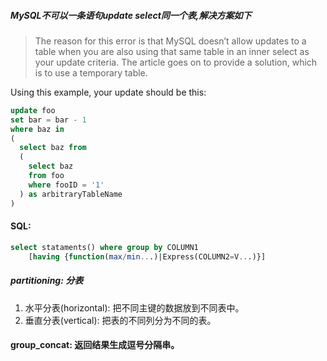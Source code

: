 ##### MySQL不可以一条语句update select同一个表,解决方案如下
> The reason for this error is that MySQL doesn’t allow updates to a table when you are also using that same table in an inner select as your update criteria. The article goes on to provide a solution, which is to use a temporary table.

Using this example, your update should be this:

```sql
update foo
set bar = bar - 1
where baz in
(
  select baz from
  (
    select baz
    from foo
    where fooID = '1'
  ) as arbitraryTableName
)
```

#### SQL:

```sql
select stataments() where group by COLUMN1 
	[having {function(max/min...)|Express(COLUMN2=V...)}]
```
##### partitioning: 分表

1. 水平分表(horizontal): 把不同主键的数据放到不同表中。
2. 垂直分表(vertical): 把表的不同列分为不同的表。

#### group_concat: 返回结果生成逗号分隔串。